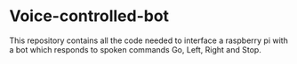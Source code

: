 # Voice-controlled-bot

This repository contains all the code needed to interface a raspberry pi with a bot which responds to spoken commands Go, Left, Right and Stop.
